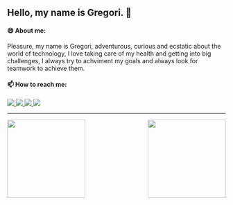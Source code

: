 ## Hello, my name is Gregori. 👋

#### 😄 About me:
Pleasure, my name is Gregori, adventurous, curious and ecstatic about the world of technology, I love taking care of my health and getting into big challenges, I always try to achviment my goals and always look for teamwork to achieve them.

#### 📫 How to reach me:

<a href="https://includestudio.com.br" target="_blank">
  <img src="https://img.shields.io/badge/-Include_Studio-%23f33?style=for-the-badge&logoColor=white" target="_blank">
</a>
<a href="https://www.linkedin.com/in/gregori-gomes-fernandes-vieira-91215611a/" target="_blank">
  <img src="https://img.shields.io/badge/-LinkedIn-%230077B5?style=for-the-badge&logo=linkedin&logoColor=white" target="_blank">
</a>
<a href = "mailto:greg.vieira17@gmail.com">
  <img src="https://img.shields.io/badge/-Gmail-%23EA4335?style=for-the-badge&logo=gmail&logoColor=white" target="_blank">
</a>
 <a href="https://www.instagram.com/gregsf_/" target="_blank">
  <img src="https://img.shields.io/badge/-Instagram-%23E4405F?style=for-the-badge&logo=instagram&logoColor=white" target="_blank">
</a>
 
<hr/>

<img align="left" height="180em" src="https://github-readme-stats.vercel.app/api?username=gregoriVieira&show_icons=true&theme=dracula&include_all_commits=true&count_private=true"/>
<img align="right" height="180em" src="https://github-readme-stats.vercel.app/api/top-langs/?username=gregoriVieira&layout=compact&langs_count=7&theme=dracula"/>
